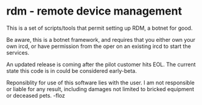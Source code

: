 # rdm - remote device management

This is a set of scripts/tools that permit setting up RDM, a botnet for good.

Be aware, this is a botnet framework, and requires that you either own your own ircd, or have permission from the oper on an existing ircd to start the services.

An updated release is coming after the pilot customer hits EOL.  The current state this code is in could be considered early-beta.

Reponsiblity for use of this software lies with the user.  I am not responsible or liable for any result, including damages not limited to bricked equipment or deceased pets.
-floz

